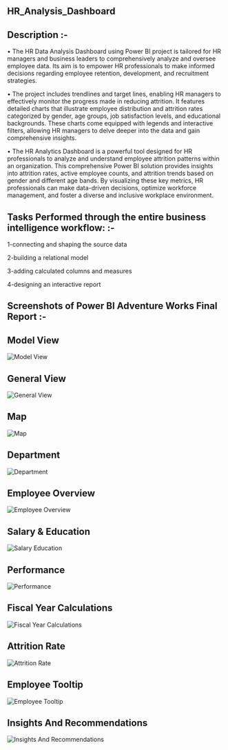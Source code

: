 ## HR_Analysis_Dashboard

## Description :-
• The HR Data Analysis Dashboard using Power BI project is tailored for HR managers and business leaders to comprehensively analyze and oversee employee data. Its aim is to empower HR professionals to make informed decisions regarding employee retention, development, and recruitment strategies.

• The project includes trendlines and target lines, enabling HR managers to effectively monitor the progress made in reducing attrition. It features detailed charts that illustrate employee distribution and attrition rates categorized by gender, age groups, job satisfaction levels, and educational backgrounds. These charts come equipped with legends and interactive filters, allowing HR managers to delve deeper into the data and gain comprehensive insights.

• The HR Analytics Dashboard is a powerful tool designed for HR professionals to analyze and understand employee attrition patterns within an organization. This comprehensive Power BI solution provides insights into attrition rates, active employee counts, and attrition trends based on gender and different age bands. By visualizing these key metrics, HR professionals can make data-driven decisions, optimize workforce management, and foster a diverse and inclusive workplace environment.

## Tasks Performed through the entire business intelligence workflow: :-
1-connecting and shaping the source data

2-building a relational model

3-adding calculated columns and measures

4-designing an interactive report

## Screenshots of Power BI Adventure Works Final Report :-
## Model View
![Model View](https://github.com/user-attachments/assets/86e7c673-d355-4dda-8eae-fc2cb60735a1)
## General View
![General View](https://github.com/user-attachments/assets/e06af677-0541-4e87-bbb3-19e4f04d2883)
## Map
![Map](https://github.com/user-attachments/assets/bbfed243-2286-47a2-9b89-24d4f5a1076d)
## Department
![Department](https://github.com/user-attachments/assets/8f53405f-b984-487f-860b-5e430ef21cb8)
## Employee Overview
![Employee Overview](https://github.com/user-attachments/assets/46993aa9-b1b4-47e1-8d35-f89167af78bc)
## Salary & Education
![Salary   Education](https://github.com/user-attachments/assets/4b5a586c-37bc-4422-ab3d-297362d658db)
## Performance
![Performance](https://github.com/user-attachments/assets/fdba7a62-efca-409f-9142-ec7d2d11b64b)
## Fiscal Year Calculations
![Fiscal Year Calculations](https://github.com/user-attachments/assets/3167c62b-cfc7-411f-ade7-44e101049dad)
## Attrition Rate
![Attrition Rate](https://github.com/user-attachments/assets/c537ffe0-ec09-4bd7-9c5d-da90c1cc4247)
## Employee Tooltip
![Employee Tooltip](https://github.com/user-attachments/assets/4e89b25c-ac7f-4b2e-acc1-a6bb1c161431)
## Insights And Recommendations
![Insights And Recommendations](https://github.com/user-attachments/assets/07ef1830-5457-4c2b-ab11-9812bf326057)

